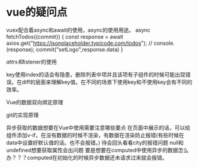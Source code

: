 # vue的疑问点

vuex配合着async和await的使用，async的使用用途。
async fetchTodos({commit}) {
        const response = await axios.get("https://jsonplaceholder.typicode.com/todos");
        // console.(response);
        commit("setLogo",response.data)
}

$attrs和$listener的使用

key使用index的话会有隐患，删除列表中项并且该项有子组件的时候可能出现错误。在diff的层面来理解key值。在不同的场景下使用key和不使用key会有不同的效率。

Vue的数据双向绑定原理

git的实现原理


异步获取的数据想要在Vue中使用需要注意哪些要点
在页面中展示的话，可以给组件添加v-if，在没有数据的时候不渲染，有数据在渲染防止报错(有些时候在data中设置好默认值的话。也不会报错。) 待会回头看看city的报错问题 null和undefined想要获取属性会出问题
要是想要在computed中使用异步的数据怎么办？？？computed在初始化的时候异步数据还未请求过来就会报错。